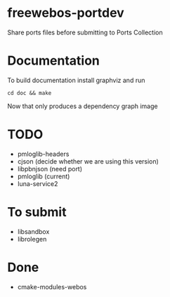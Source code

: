 freewebos-portdev
=================

Share ports files before submitting to Ports Collection

# Documentation
To build documentation install graphviz and run
```
cd doc && make
```
Now that only produces a dependency graph image

# TODO
+ pmloglib-headers
+ cjson (decide whether we are using this version)
+ libpbnjson (need port)
+ pmloglib (current)
+ luna-service2

# To submit
+ libsandbox
+ librolegen

# Done
+ cmake-modules-webos
